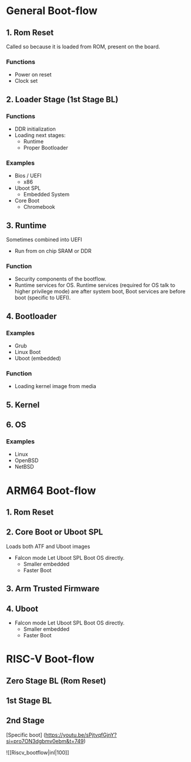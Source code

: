 # General Boot-flow
## 1. Rom Reset 
Called so because it is loaded from ROM, present on the board.
### Functions 
- Power on reset
- Clock set

## 2. Loader Stage (1st Stage BL)
### Functions
 - DDR initialization
 - Loading next stages:
	 - Runtime
	 - Proper Bootloader
### Examples
- Bios / UEFI
	- x86 
- Uboot SPL
	- Embedded System
- Core Boot
	- Chromebook


## 3. Runtime
Sometimes combined into UEFI 
- Run from on chip SRAM or DDR 
### Function
- Security components of the bootflow.
- Runtime services for OS.
Runtime services (required for OS talk to higher privilege mode) are after system boot, Boot services are before boot (specific to UEFI).

  
## 4. Bootloader
### Examples
- Grub 
- Linux Boot
- Uboot (embedded)
### Function
- Loading kernel image from media

## 5. Kernel
## 6. OS
### Examples
- Linux
- OpenBSD
- NetBSD



# ARM64 Boot-flow
## 1. Rom Reset
## 2. Core Boot or Uboot SPL
Loads both ATF and Uboot images
- Falcon mode
	Let Uboot SPL Boot OS directly.
	- Smaller embedded
	- Faster Boot
## 3. Arm Trusted Firmware
## 4. Uboot
- Falcon mode
	Let Uboot SPL Boot OS directly.
	- Smaller embedded
	- Faster Boot

# RISC-V Boot-flow
## Zero Stage BL (Rom Reset)
## 1st Stage BL 
## 2nd Stage

[Specific boot] (https://youtu.be/sPjtvqfGjnY?si=pro7ON3dgbmv0ebm&t=749)

![[Riscv_bootflow|inl|100]]



